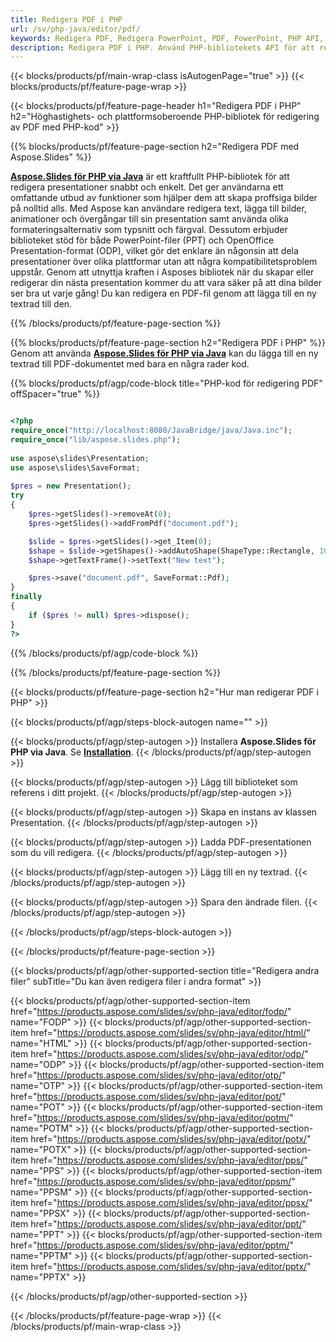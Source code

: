 ```yaml
---
title: Redigera PDF i PHP
url: /sv/php-java/editor/pdf/
keywords: Redigera PDF, Redigera PowerPoint, PDF, PowerPoint, PHP API, PHP Library
description: Redigera PDF i PHP. Använd PHP-bibliotekets API för att redigera PDF-filer
---
```


{{< blocks/products/pf/main-wrap-class isAutogenPage="true" >}}
{{< blocks/products/pf/feature-page-wrap >}}

{{< blocks/products/pf/feature-page-header h1="Redigera PDF i PHP" h2="Höghastighets- och plattformsoberoende PHP-bibliotek för redigering av PDF med PHP-kod" >}}

{{% blocks/products/pf/feature-page-section h2="Redigera PDF med Aspose.Slides" %}}

[**Aspose.Slides för PHP via Java**](https://products.aspose.com/slides/sv/php-java/) är ett kraftfullt PHP-bibliotek för att redigera presentationer snabbt och enkelt. Det ger användarna ett omfattande utbud av funktioner som hjälper dem att skapa proffsiga bilder på nolltid alls. Med Aspose kan användare redigera text, lägga till bilder, animationer och övergångar till sin presentation samt använda olika formateringsalternativ som typsnitt och färgval. Dessutom erbjuder biblioteket stöd för både PowerPoint-filer (PPT) och OpenOffice Presentation-format (ODP), vilket gör det enklare än någonsin att dela presentationer över olika plattformar utan att några kompatibilitetsproblem uppstår. Genom att utnyttja kraften i Asposes bibliotek när du skapar eller redigerar din nästa presentation kommer du att vara säker på att dina bilder ser bra ut varje gång!
Du kan redigera en PDF-fil genom att lägga till en ny textrad till den. 

{{% /blocks/products/pf/feature-page-section %}}

{{% blocks/products/pf/feature-page-section  h2="Redigera PDF i PHP" %}}
Genom att använda [**Aspose.Slides för PHP via Java**](https://products.aspose.com/slides/sv/php-java/) kan du lägga till en ny textrad till PDF-dokumentet med bara en några rader kod.

{{% blocks/products/pf/agp/code-block title="PHP-kod för redigering PDF" offSpacer="true" %}}

```php

<?php
require_once("http://localhost:8080/JavaBridge/java/Java.inc");
require_once("lib/aspose.slides.php");
 
use aspose\slides\Presentation;
use aspose\slides\SaveFormat;
 
$pres = new Presentation();
try
{
    $pres->getSlides()->removeAt(0);
    $pres->getSlides()->addFromPdf("document.pdf");

    $slide = $pres->getSlides()->get_Item(0);     
    $shape = $slide->getShapes()->addAutoShape(ShapeType::Rectangle, 10, 10, 100, 50);
    $shape->getTextFrame()->setText("New text");

    $pres->save("document.pdf", SaveFormat::Pdf);
}
finally
{
    if ($pres != null) $pres->dispose();
}
?>
```
{{% /blocks/products/pf/agp/code-block %}}

{{% /blocks/products/pf/feature-page-section %}}

{{< blocks/products/pf/feature-page-section  h2="Hur man redigerar PDF i PHP" >}}

{{< blocks/products/pf/agp/steps-block-autogen name="" >}}


{{< blocks/products/pf/agp/step-autogen >}}
Installera **Aspose.Slides för PHP via Java**. Se [**Installation**](https://docs.aspose.com/slides/php-java/installation/).
{{< /blocks/products/pf/agp/step-autogen >}}

{{< blocks/products/pf/agp/step-autogen >}}
Lägg till biblioteket som referens i ditt projekt.
{{< /blocks/products/pf/agp/step-autogen >}}

{{< blocks/products/pf/agp/step-autogen >}}
Skapa en instans av klassen Presentation.
{{< /blocks/products/pf/agp/step-autogen >}}

{{< blocks/products/pf/agp/step-autogen >}}
Ladda PDF-presentationen som du vill redigera.
{{< /blocks/products/pf/agp/step-autogen >}}

{{< blocks/products/pf/agp/step-autogen >}}
Lägg till en ny textrad.
{{< /blocks/products/pf/agp/step-autogen >}}

{{< blocks/products/pf/agp/step-autogen >}}
Spara den ändrade filen.
{{< /blocks/products/pf/agp/step-autogen >}}

{{< /blocks/products/pf/agp/steps-block-autogen >}}


{{< /blocks/products/pf/feature-page-section >}}

{{< blocks/products/pf/agp/other-supported-section title="Redigera andra filer" subTitle="Du kan även redigera filer i andra format" >}}

{{< blocks/products/pf/agp/other-supported-section-item href="https://products.aspose.com/slides/sv/php-java/editor/fodp/" name="FODP" >}}
{{< blocks/products/pf/agp/other-supported-section-item href="https://products.aspose.com/slides/sv/php-java/editor/html/" name="HTML" >}}
{{< blocks/products/pf/agp/other-supported-section-item href="https://products.aspose.com/slides/sv/php-java/editor/odp/" name="ODP" >}}
{{< blocks/products/pf/agp/other-supported-section-item href="https://products.aspose.com/slides/sv/php-java/editor/otp/" name="OTP" >}}
{{< blocks/products/pf/agp/other-supported-section-item href="https://products.aspose.com/slides/sv/php-java/editor/pot/" name="POT" >}}
{{< blocks/products/pf/agp/other-supported-section-item href="https://products.aspose.com/slides/sv/php-java/editor/potm/" name="POTM" >}}
{{< blocks/products/pf/agp/other-supported-section-item href="https://products.aspose.com/slides/sv/php-java/editor/potx/" name="POTX" >}}
{{< blocks/products/pf/agp/other-supported-section-item href="https://products.aspose.com/slides/sv/php-java/editor/pps/" name="PPS" >}}
{{< blocks/products/pf/agp/other-supported-section-item href="https://products.aspose.com/slides/sv/php-java/editor/ppsm/" name="PPSM" >}}
{{< blocks/products/pf/agp/other-supported-section-item href="https://products.aspose.com/slides/sv/php-java/editor/ppsx/" name="PPSX" >}}
{{< blocks/products/pf/agp/other-supported-section-item href="https://products.aspose.com/slides/sv/php-java/editor/ppt/" name="PPT" >}}
{{< blocks/products/pf/agp/other-supported-section-item href="https://products.aspose.com/slides/sv/php-java/editor/pptm/" name="PPTM" >}}
{{< blocks/products/pf/agp/other-supported-section-item href="https://products.aspose.com/slides/sv/php-java/editor/pptx/" name="PPTX" >}}


{{< /blocks/products/pf/agp/other-supported-section >}}

{{< /blocks/products/pf/feature-page-wrap >}}
{{< /blocks/products/pf/main-wrap-class >}}